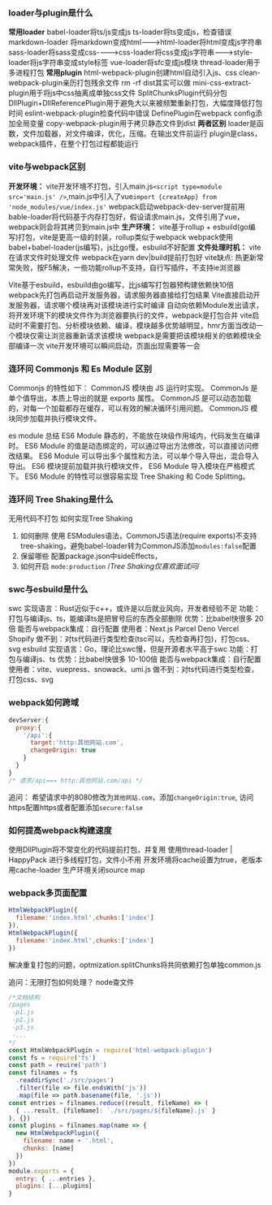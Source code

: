 
### loader与plugin是什么
**常用loader**
babel-loader将ts/js变成js
ts-loader将ts变成js，检查错误
markdown-loader 将markdown变成html--->html-loader将html变成js字符串
sass-loader将sass变成css---->css-loader将css变成js字符串--->style-loader将js字符串变成style标签
vue-loader将sfc变成js模块
thread-loader用于多进程打包
**常用plugin**
html-webpack-plugin创建html自动引入js、css
clean-webpack-plugin亲历打包残余文件 rm -rf dist其实可以做
mini-css-extract-plugin用于将js中css抽离成单独css文件
SplitChunksPlugin代码分包
DllPlugin+DllReferencePlugin用于避免大以来被频繁重新打包，大幅度降低打包时间
eslint-webpack-plugin检查代码中错误
DefinePlugin在webpack config添加全局变量
copy-webpack-plugin用于拷贝静态文件到dist
**两者区别**
loader是函数，文件加载器，对文件编译，优化，压缩。在输出文件前运行
plugin是class，webpack插件，在整个打包过程都能运行


### vite与webpack区别
**开发环境：**
vite开发环境不打包，引入main.js`<script type=module src='main.js' />`,main.js中引入了vue`import {createApp} from 'node_modules/vue/index.js'`
webpack启动webpack-dev-server提前用bable-loader将代码基于内存打包好，假设请求main.js，文件引用了vue，webpack则会将其拷贝到main.js中
**生产环境：**
vite基于rollup + esbuild(go编写)打包，vite是更高一级的封装，rollup类似于webpack
webpack使用babel+babel-loader(js编写)，js比go慢，esbuild不好配置
**文件处理时机：**
vite在请求文件时处理文件
webpack在yarn dev|build提前打包好
vite缺点:
热更新常常失败，按F5解决，一些功能rollup不支持，自行写插件，不支持ie浏览器

Vite基于esbuild，esbuild由go编写，比js编写打包器预构建依赖快10倍
webpack先打包再启动开发服务器，请求服务器直接给打包结果
Vite直接启动开发服务器，请求哪个模块再对该模块进行实时编译
自动向依赖Module发出请求，将开发环境下的模块文件作为浏览器要执行的文件，webpack是打包合并
vite启动时不需要打包、分析模块依赖、编译，模块越多优势越明显，hmr方面当改动一个模块仅需让浏览器重新请求该模块
webpack是需要把该模块相关的依赖模块全部编译一次
vite开发环境可以瞬间启动，页面出现需要等一会


### 连环问 Commonjs 和 Es Module 区别
Commonjs 的特性如下：
CommonJS 模块由 JS 运行时实现。
CommonJs 是单个值导出，本质上导出的就是 exports 属性。
CommonJS 是可以动态加载的，对每一个加载都存在缓存，可以有效的解决循环引用问题。
CommonJS 模块同步加载并执行模块文件。

es module 总结
ES6 Module 静态的，不能放在块级作用域内，代码发生在编译时。
ES6 Module 的值是动态绑定的，可以通过导出方法修改，可以直接访问修改结果。
ES6 Module 可以导出多个属性和方法，可以单个导入导出，混合导入导出。
ES6 模块提前加载并执行模块文件，
ES6 Module 导入模块在严格模式下。
ES6 Module 的特性可以很容易实现 Tree Shaking 和 Code Splitting。

### 连环问 Tree Shaking是什么
无用代码不打包
如何实现Tree Shaking
1. 如何删除
使用 ESModules语法，CommonJS语法(require exports)不支持tree-shaking，避免babel-loader转为CommonJS添加`modules:false`配置
2. 保留哪些
配置package.json中sideEffects，
3. 如何开启
`mode:production`
/*Tree Shaking仅喜欢面试问*/
### swc与esbuild是什么
swc
实现语言：Rust近似于c++，或许是以后就业风向，开发者经验不足
功能：打包与编译js、ts，能编译ts是把冒号后的东西全部删除
优势：比babel快很多 20倍
能否与webpack集成：自行配置
使用者：Next.js Parcel Deno Vercel Shopify
做不到：对ts代码进行类型检查(tsc可以，先检查再打包)，打包css、svg
esbuild
实现语言：Go，理论比swc慢，但是开源者水平高于swc
功能：打包与编译js、ts
优势：比babel快很多 10-100倍
能否与webpack集成：自行配置
使用者：vite、vuepress、snowack、umi.js
做不到：对ts代码进行类型检查，打包css、svg

### webpack如何跨域
```js
devServer:{
  proxy:{
    '/api':{
      target:'http:其他网站.com',
      changeOrigin: true
    }
  }
}
/* 请求/api=== http:其他网站.com/api */
```
追问：
希望请求中的8080修改为`其他网站.com`，添加`changeOrigin:true`,
访问https配置https或者配置添加`secure:false`

### 如何提高webpack构建速度
使用DllPlugin将不常变化的代码提前打包，并复用
使用thread-loader | HappyPack 进行多线程打包，文件小不用
开发环境将cache设置为true，老版本用cache-loader
生产环境关闭source map

### webpack多页面配置
```js
HtmlWebpackPlugin({
  filename:'index.html',chunks:['index']
}),
HtmlWebpackPlugin({
  filename:'index.html',chunks:['index']
}) 
```
解决重复打包的问题，optmization.splitChunks将共同依赖打包单独common.js

追问：无限打包如何处理？
node查文件
```js
/*文档结构
/pages
 -p1.js
 -p2.js
 -p3.js
 -... 
*/
const HtmlWebpackPlugin = require('html-webpack-plugin')
const fs = require('fs')
const path = reuire('path')
const filnames = fs
  .readdirSync('./src/pages')
  .filter(file => file.endsWith('js'))
  .map(file => path.basename(file, '.js'))
const entries = filnames.reduce((result, fileName) => (
  { ...result, [fileName]: `./src/pages/${fileName}.js` }
), {})
const plugins = filnames.map(name => {
  new HtmlWebpackPlugin({
    filename: name + '.html',
    chunks: [name]
  })
})
module.exports = {
  entry: { ...entries },
  plugins: [...plugins]
}

```


